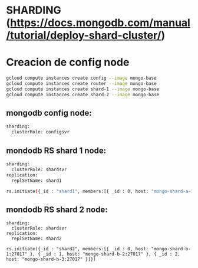 # SHARDING (https://docs.mongodb.com/manual/tutorial/deploy-shard-cluster/)

# Creacion de config node
```bash
gcloud compute instances create config --image mongo-base
gcloud compute instances create router --image mongo-base
gcloud compute instances create shard-1 --image mongo-base
gcloud compute instances create shard-2 --image mongo-base
```

## mongodb config node:
```bash
sharding:
  clusterRole: configsvr
```

## mondodb RS shard 1 node:
```bash
sharding:
  clusterRole: shardsvr
replication:
  replSetName: shard1

rs.initiate({_id : "shard1", members:[{ _id : 0, host: "mongo-shard-a-1:27017" }, { _id : 1, host: "mongo-shard-a-2:27017" }, { _id : 2, host: "mongo-shard-a-3:27017" }]})
```

## mondodb RS shard 2 node:
```
sharding:
  clusterRole: shardsvr
replication:
  replSetName: shard2

rs.initiate({_id : "shard2", members:[{ _id : 0, host: "mongo-shard-b-1:27017" }, { _id : 1, host: "mongo-shard-b-2:27017" }, { _id : 2, host: "mongo-shard-b-3:27017" }]})
```
